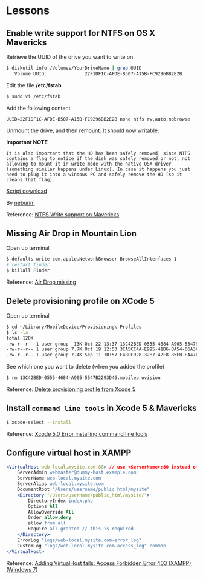 # Lessons

## Enable write support for NTFS on OS X Mavericks

Retrieve the UUID of the drive you want to write on
```sh
$ diskutil info /Volumes/YourDriveName | grep UUID
   Volume UUID:              22F1DF1C-AFDE-B507-A15B-FC9296BB2E2B
```

Edit the file **/etc/fstab**
```sh
$ sudo vi /etc/fstab
```

Add the following content
```
UUID=22F1DF1C-AFDE-B507-A15B-FC9296BB2E2B none ntfs rw,auto,nobrowse
```

Unmount the drive, and then remount. It should now writable.

**Important NOTE**
```
It is also important that the HD has been safely removed, since NTFS contains a flag to notice if the disk was safely removed or not, not allowing to mount it in write mode with the native OSX driver (something similar happens under Linux). In case it happens you just need to plug it into a windows PC and safely remove the HD (so it cleans that flag).
```

[Script download](https://raw.github.com/jslim89/js-learning-journey/master/mac/attachments/ntfs.sh)

By [neburim](https://discussions.apple.com/people/neburim)

Reference: [NTFS Write support on Mavericks](https://discussions.apple.com/message/23816923#23816923)

## Missing Air Drop in Mountain Lion
Open up terminal
```sh
$ defaults write com.apple.NetworkBrowser BrowseAllInterfaces 1
# restart finder
$ killall Finder
```

Reference: [Air Drop missing](https://discussions.apple.com/thread/4300050#19735820)

## Delete provisioning profile on XCode 5
Open up terminal
```sh
$ cd ~/Library/MobileDevice/Provisioning\ Profiles
$ ls -la
total 120K
-rw-r--r-- 1 user group  13K Oct 22 13:37 13C42BED-0555-4684-A905-5547B2293D46.mobileprovision
-rw-r--r-- 1 user group 7.7K Oct 19 12:53 3CA5CC4A-E995-41D6-BA54-66A3AFB4061F.mobileprovision
-rw-r--r-- 1 user group 7.4K Sep 11 10:57 F4BCC928-32B7-42F8-85EB-EA47ADE86C14.mobileprovision
```

See which one you want to delete (when you added the profile)
```sh
$ rm 13C42BED-0555-4684-A905-5547B2293D46.mobileprovision
```

Reference: [Delete provisioning profile from Xcode 5](http://stackoverflow.com/questions/18923095/delete-provisioning-profile-from-xcode-5/18923552#18923552)

## Install `command line tools` in Xcode 5 & Mavericks

```sh
$ xcode-select --install
```

Reference: [Xcode 5.0 Error installing command line tools](http://stackoverflow.com/questions/19066647/xcode-5-0-error-installing-command-line-tools/19067279#19067279)

## Configure virtual host in XAMPP

```apache
<VirtualHost web-local.mysite.com:80> // use <ServerName>:80 instead of *:80
    ServerAdmin webmaster@dummy-host.example.com
    ServerName web-local.mysite.com
    ServerAlias web-local.mysite.com
    DocumentRoot "/Users/username/public_html/mysite"
    <Directory "/Users/username/public_html/mysite/">
        DirectoryIndex index.php
        Options All
        AllowOverride All
        Order allow,deny
        allow from all
        Require all granted // this is required
    </Directory>
    ErrorLog "logs/web-local.mysite.com-error_log"
    CustomLog "logs/web-local.mysite.com-access_log" common
</VirtualHost>
```

Reference: [Adding VirtualHost fails: Access Forbidden Error 403 (XAMPP) (Windows 7)](http://stackoverflow.com/questions/9110179/adding-virtualhost-fails-access-forbidden-error-403-xampp-windows-7/9117898#9117898)
